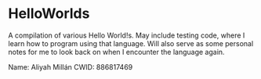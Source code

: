 # HelloWorlds
A compilation of various Hello World!s. May include testing code, where I learn how to program using that language. Will also serve as some personal notes for me to look back on when I encounter the language again.

Name: Aliyah Millán
CWID: 886817469
